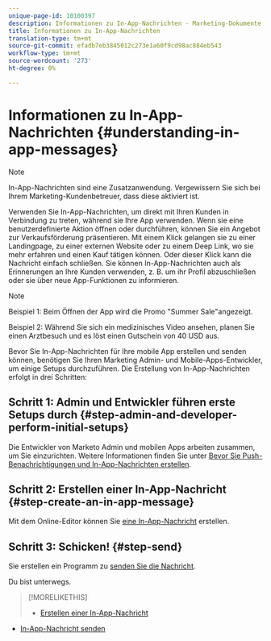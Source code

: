 ```yaml
---
unique-page-id: 10100397
description: Informationen zu In-App-Nachrichten - Marketing-Dokumente - Produktdokumentation
title: Informationen zu In-App-Nachrichten
translation-type: tm+mt
source-git-commit: efadb7eb3845012c273e1a60f9cd98ac884eb543
workflow-type: tm+mt
source-wordcount: '273'
ht-degree: 0%

---
```



# Informationen zu In-App-Nachrichten {#understanding-in-app-messages}

>[!NOTE]
>
>In-App-Nachrichten sind eine Zusatzanwendung. Vergewissern Sie sich bei Ihrem Marketing-Kundenbetreuer, dass diese aktiviert ist.

Verwenden Sie In-App-Nachrichten, um direkt mit Ihren Kunden in Verbindung zu treten, während sie Ihre App verwenden. Wenn sie eine benutzerdefinierte Aktion öffnen oder durchführen, können Sie ein Angebot zur Verkaufsförderung präsentieren. Mit einem Klick gelangen sie zu einer Landingpage, zu einer externen Website oder zu einem Deep Link, wo sie mehr erfahren und einen Kauf tätigen können. Oder dieser Klick kann die Nachricht einfach schließen.  Sie können In-App-Nachrichten auch als Erinnerungen an Ihre Kunden verwenden, z. B. um ihr Profil abzuschließen oder sie über neue App-Funktionen zu informieren.

>[!NOTE]
>
>Beispiel 1: Beim Öffnen der App wird die Promo &quot;Summer Sale&quot;angezeigt.
>
>Beispiel 2: Während Sie sich ein medizinisches Video ansehen, planen Sie einen Arztbesuch und es löst einen Gutschein von 40 USD aus.

Bevor Sie In-App-Nachrichten für Ihre mobile App erstellen und senden können, benötigen Sie Ihren Marketing Admin- und Mobile-Apps-Entwickler, um einige Setups durchzuführen.  Die Erstellung von In-App-Nachrichten erfolgt in drei Schritten:

## Schritt 1: Admin und Entwickler führen erste Setups durch {#step-admin-and-developer-perform-initial-setups}

Die Entwickler von Marketo Admin und mobilen Apps arbeiten zusammen, um Sie einzurichten. Weitere Informationen finden Sie unter [Bevor Sie Push-Benachrichtigungen und In-App-Nachrichten erstellen](/help/marketo/product-docs/mobile-marketing/admin/before-you-create-push-notifications-and-in-app-messages.md).

## Schritt 2: Erstellen einer In-App-Nachricht {#step-create-an-in-app-message}

Mit dem Online-Editor können Sie [eine In-App-Nachricht](http://docs.marketo.com/display/docs/create+an+in-app+message) erstellen.

## Schritt 3: Schicken! {#step-send}

Sie erstellen ein Programm zu [senden Sie die Nachricht](http://docs.marketo.com/display/docs/send+your+in-app+message).

Du bist unterwegs.

>[!MORELIKETHIS]
>
>* [Erstellen einer In-App-Nachricht](http://docs.marketo.com/display/docs/create+an+in-app+message)
   >
   >
* [In-App-Nachricht senden](http://docs.marketo.com/display/docs/send+your+in-app+message)

